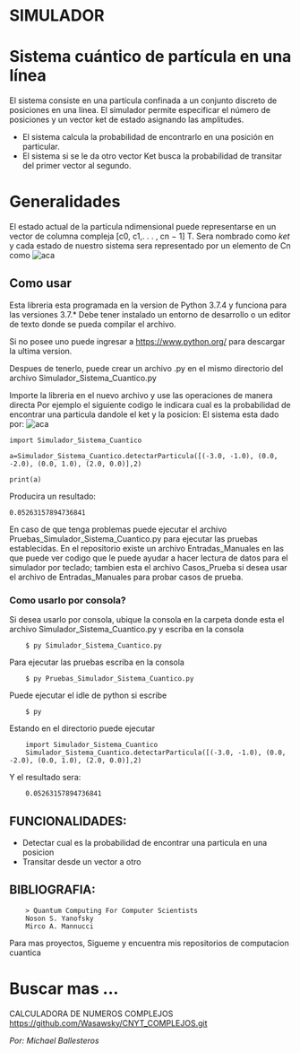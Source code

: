 # SIMULADOR 
# Sistema cuántico de partícula en una línea

El sistema consiste en una partícula confinada a un conjunto discreto de posiciones en una línea. 
El simulador permite especificar el número de posiciones y un vector ket de estado asignando las amplitudes.

- El sistema calcula la probabilidad de encontrarlo en una posición en particular.
- El sistema si se le da otro vector Ket busca la probabilidad de transitar del primer vector al segundo.

# Generalidades

El estado actual de la partícula ndimensional puede representarse en un vector de columna compleja [c0, c1,. . . , cn − 1] T.
Sera nombrado como *ket* y cada estado de nuestro sistema sera representado por un elemento de Cn como
![aca](https://user-images.githubusercontent.com/45296448/65923022-ee18e600-e3ac-11e9-8aa2-48ae0af4e418.PNG)

## Como usar

Esta libreria esta programada en la version de Python 3.7.4 y funciona para las versiones 3.7.* 
Debe tener instalado un entorno de desarrollo o un editor de texto donde se pueda compilar el archivo.

Si no posee uno puede ingresar a https://www.python.org/ para descargar la ultima version.


Despues de tenerlo, puede crear un archivo .py en el mismo directorio del archivo Simulador_Sistema_Cuantico.py

Importe la libreria en el nuevo archivo y use las operaciones de manera directa
Por ejemplo el siguiente codigo le indicara cual es la probabilidad de encontrar una particula dandole el ket y la posicion:
El sistema esta dado por:
![aca](https://user-images.githubusercontent.com/45296448/66001638-7e1b6600-e467-11e9-84e2-dc4b59716a6f.PNG)

`import Simulador_Sistema_Cuantico`

`a=Simulador_Sistema_Cuantico.detectarParticula([(-3.0, -1.0), (0.0, -2.0), (0.0, 1.0), (2.0, 0.0)],2)`

`print(a)`

Producira un resultado:

`0.05263157894736841`

En caso de que tenga problemas puede ejecutar el archivo Pruebas_Simulador_Sistema_Cuantico.py para ejecutar las pruebas establecidas.
En el repositorio existe un archivo Entradas_Manuales en las que puede ver codigo que le puede ayudar a hacer lectura de datos para el simulador por teclado; tambien esta el archivo Casos_Prueba si desea usar el archivo de Entradas_Manuales para probar casos de prueba.

### Como usarlo por consola?

Si desea usarlo por consola, ubique la consola en la carpeta donde esta el archivo Simulador_Sistema_Cuantico.py y escriba en la consola

        $ py Simulador_Sistema_Cuantico.py

Para ejecutar las pruebas escriba en la consola

        $ py Pruebas_Simulador_Sistema_Cuantico.py
        
Puede ejecutar el idle de python si escribe

        $ py

Estando en el directorio puede ejecutar 

        import Simulador_Sistema_Cuantico
        Simulador_Sistema_Cuantico.detectarParticula([(-3.0, -1.0), (0.0, -2.0), (0.0, 1.0), (2.0, 0.0)],2)
 
Y el resultado sera:

        0.05263157894736841

## FUNCIONALIDADES:

- Detectar cual es la probabilidad de encontrar una particula en una posicion
- Transitar desde un vector a otro


## BIBLIOGRAFIA:


        > Quantum Computing For Computer Scientists 
        Noson S. Yanofsky 
        Mirco A. Mannucci
    
Para mas proyectos, Sigueme y encuentra mis repositorios de computacion cuantica
# Buscar mas ...
CALCULADORA DE NUMEROS COMPLEJOS 
https://github.com/Wasawsky/CNYT_COMPLEJOS.git


*Por: Michael Ballesteros*
